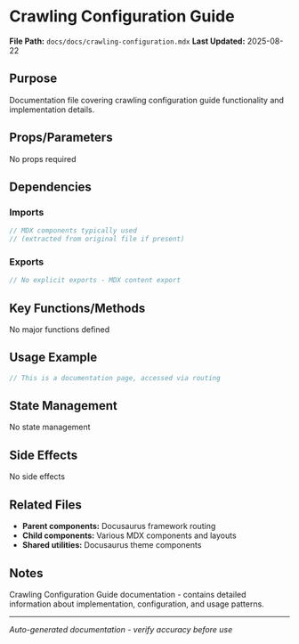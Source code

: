 # Crawling Configuration Guide

**File Path:** `docs/docs/crawling-configuration.mdx`
**Last Updated:** 2025-08-22

## Purpose
Documentation file covering crawling configuration guide functionality and implementation details.

## Props/Parameters
No props required

## Dependencies

### Imports
```javascript
// MDX components typically used
// (extracted from original file if present)
```

### Exports
```javascript
// No explicit exports - MDX content export
```

## Key Functions/Methods
No major functions defined

## Usage Example
```javascript
// This is a documentation page, accessed via routing
```

## State Management
No state management

## Side Effects
No side effects

## Related Files
- **Parent components:** Docusaurus framework routing
- **Child components:** Various MDX components and layouts
- **Shared utilities:** Docusaurus theme components

## Notes
Crawling Configuration Guide documentation - contains detailed information about implementation, configuration, and usage patterns.

---
*Auto-generated documentation - verify accuracy before use*